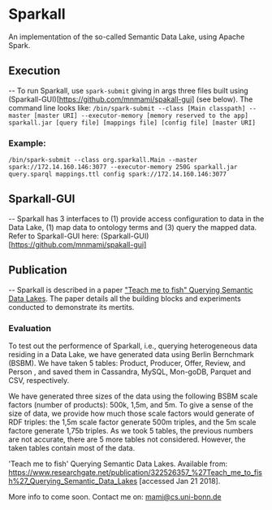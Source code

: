 # Sparkall
An implementation of the so-called Semantic Data Lake, using Apache Spark.

## Execution
--
To run Sparkall, use `spark-submit` giving in args three files built using (Sparkall-GUI)[https://github.com/mnmami/spakall-gui] (see below).
The command line looks like:
`/bin/spark-submit --class [Main classpath] --master [master URI] --executor-memory [memory reserved to the app] sparkall.jar [query file] [mappings file] [config file] [master URI]`

### Example:
`/bin/spark-submit --class org.sparkall.Main --master spark://172.14.160.146:3077 --executor-memory 250G sparkall.jar query.sparql mappings.ttl config spark://172.14.160.146:3077`

## Sparkall-GUI
--
Sparkall has 3 interfaces to (1) provide access configuration to data in the Data Lake, (1) map data to ontology terms and (3) query the mapped data. Refer to Sparkall-GUI here: (Sparkall-GUI)[https://github.com/mnmami/spakall-gui] 

## Publication
--
Sparkall is described in a paper ["Teach me to fish" Querying Semantic Data Lakes](https://www.researchgate.net/publication/322526357_%27Teach_me_to_fish%27_Querying_Semantic_Data_Lakes). The paper details all the building blocks and experiments conducted to demonstrate its mertits.

### Evaluation
To test out the performence of Sparkall, i.e., querying heterogeneous data residing in a Data Lake, we have generated data using Berlin Bernchmark (BSBM). We have taken 5 tables: Product, Producer, Offer, Review, and Person , and saved them in Cassandra, MySQL, Mon-goDB, Parquet and CSV, respectively.

We have generated three sizes of the data using the following BSBM scale factors (number of products): 500k, 1,5m, and 5m. To give a sense of the size of data, we provide how much those scale factors would generate of RDF triples: the 1,5m scale factor generate 500m triples, and the 5m scale factore generate 1,75b triples. As we took 5 tables, the previous numbers are not accurate, there are 5 more tables not considered. However, the taken tables contain most of the data.

'Teach me to fish' Querying Semantic Data Lakes. Available from: https://www.researchgate.net/publication/322526357_%27Teach_me_to_fish%27_Querying_Semantic_Data_Lakes [accessed Jan 21 2018]. 

More info to come soon. Contact me on: mami@cs.uni-bonn.de
